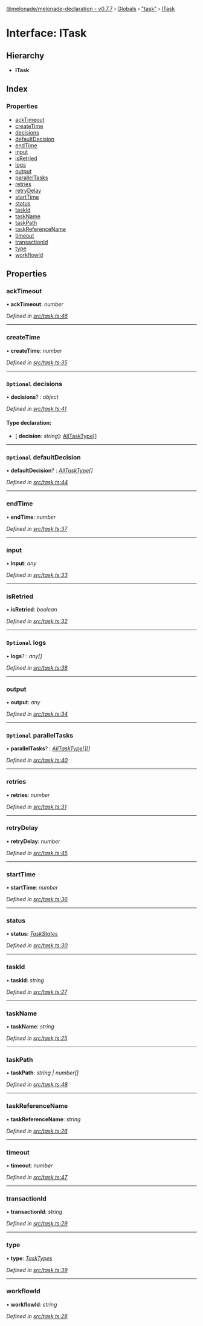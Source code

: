 [@melonade/melonade-declaration - v0.7.7](../README.md) › [Globals](../globals.md) › ["task"](../modules/_task_.md) › [ITask](_task_.itask.md)

# Interface: ITask

## Hierarchy

* **ITask**

## Index

### Properties

* [ackTimeout](_task_.itask.md#acktimeout)
* [createTime](_task_.itask.md#createtime)
* [decisions](_task_.itask.md#optional-decisions)
* [defaultDecision](_task_.itask.md#optional-defaultdecision)
* [endTime](_task_.itask.md#endtime)
* [input](_task_.itask.md#input)
* [isRetried](_task_.itask.md#isretried)
* [logs](_task_.itask.md#optional-logs)
* [output](_task_.itask.md#output)
* [parallelTasks](_task_.itask.md#optional-paralleltasks)
* [retries](_task_.itask.md#retries)
* [retryDelay](_task_.itask.md#retrydelay)
* [startTime](_task_.itask.md#starttime)
* [status](_task_.itask.md#status)
* [taskId](_task_.itask.md#taskid)
* [taskName](_task_.itask.md#taskname)
* [taskPath](_task_.itask.md#taskpath)
* [taskReferenceName](_task_.itask.md#taskreferencename)
* [timeout](_task_.itask.md#timeout)
* [transactionId](_task_.itask.md#transactionid)
* [type](_task_.itask.md#type)
* [workflowId](_task_.itask.md#workflowid)

## Properties

###  ackTimeout

• **ackTimeout**: *number*

*Defined in [src/task.ts:46](https://github.com/devit-tel/melonade-declaration/blob/7d6c74f/src/task.ts#L46)*

___

###  createTime

• **createTime**: *number*

*Defined in [src/task.ts:35](https://github.com/devit-tel/melonade-declaration/blob/7d6c74f/src/task.ts#L35)*

___

### `Optional` decisions

• **decisions**? : *object*

*Defined in [src/task.ts:41](https://github.com/devit-tel/melonade-declaration/blob/7d6c74f/src/task.ts#L41)*

#### Type declaration:

* \[ **decision**: *string*\]: [AllTaskType](../modules/_workflowdefinition_.md#alltasktype)[]

___

### `Optional` defaultDecision

• **defaultDecision**? : *[AllTaskType](../modules/_workflowdefinition_.md#alltasktype)[]*

*Defined in [src/task.ts:44](https://github.com/devit-tel/melonade-declaration/blob/7d6c74f/src/task.ts#L44)*

___

###  endTime

• **endTime**: *number*

*Defined in [src/task.ts:37](https://github.com/devit-tel/melonade-declaration/blob/7d6c74f/src/task.ts#L37)*

___

###  input

• **input**: *any*

*Defined in [src/task.ts:33](https://github.com/devit-tel/melonade-declaration/blob/7d6c74f/src/task.ts#L33)*

___

###  isRetried

• **isRetried**: *boolean*

*Defined in [src/task.ts:32](https://github.com/devit-tel/melonade-declaration/blob/7d6c74f/src/task.ts#L32)*

___

### `Optional` logs

• **logs**? : *any[]*

*Defined in [src/task.ts:38](https://github.com/devit-tel/melonade-declaration/blob/7d6c74f/src/task.ts#L38)*

___

###  output

• **output**: *any*

*Defined in [src/task.ts:34](https://github.com/devit-tel/melonade-declaration/blob/7d6c74f/src/task.ts#L34)*

___

### `Optional` parallelTasks

• **parallelTasks**? : *[AllTaskType](../modules/_workflowdefinition_.md#alltasktype)[][]*

*Defined in [src/task.ts:40](https://github.com/devit-tel/melonade-declaration/blob/7d6c74f/src/task.ts#L40)*

___

###  retries

• **retries**: *number*

*Defined in [src/task.ts:31](https://github.com/devit-tel/melonade-declaration/blob/7d6c74f/src/task.ts#L31)*

___

###  retryDelay

• **retryDelay**: *number*

*Defined in [src/task.ts:45](https://github.com/devit-tel/melonade-declaration/blob/7d6c74f/src/task.ts#L45)*

___

###  startTime

• **startTime**: *number*

*Defined in [src/task.ts:36](https://github.com/devit-tel/melonade-declaration/blob/7d6c74f/src/task.ts#L36)*

___

###  status

• **status**: *[TaskStates](../enums/_state_.taskstates.md)*

*Defined in [src/task.ts:30](https://github.com/devit-tel/melonade-declaration/blob/7d6c74f/src/task.ts#L30)*

___

###  taskId

• **taskId**: *string*

*Defined in [src/task.ts:27](https://github.com/devit-tel/melonade-declaration/blob/7d6c74f/src/task.ts#L27)*

___

###  taskName

• **taskName**: *string*

*Defined in [src/task.ts:25](https://github.com/devit-tel/melonade-declaration/blob/7d6c74f/src/task.ts#L25)*

___

###  taskPath

• **taskPath**: *string | number[]*

*Defined in [src/task.ts:48](https://github.com/devit-tel/melonade-declaration/blob/7d6c74f/src/task.ts#L48)*

___

###  taskReferenceName

• **taskReferenceName**: *string*

*Defined in [src/task.ts:26](https://github.com/devit-tel/melonade-declaration/blob/7d6c74f/src/task.ts#L26)*

___

###  timeout

• **timeout**: *number*

*Defined in [src/task.ts:47](https://github.com/devit-tel/melonade-declaration/blob/7d6c74f/src/task.ts#L47)*

___

###  transactionId

• **transactionId**: *string*

*Defined in [src/task.ts:29](https://github.com/devit-tel/melonade-declaration/blob/7d6c74f/src/task.ts#L29)*

___

###  type

• **type**: *[TaskTypes](../enums/_task_.tasktypes.md)*

*Defined in [src/task.ts:39](https://github.com/devit-tel/melonade-declaration/blob/7d6c74f/src/task.ts#L39)*

___

###  workflowId

• **workflowId**: *string*

*Defined in [src/task.ts:28](https://github.com/devit-tel/melonade-declaration/blob/7d6c74f/src/task.ts#L28)*

